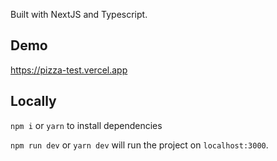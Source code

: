 Built with NextJS and Typescript.

## Demo

https://pizza-test.vercel.app

## Locally

`npm i` or `yarn` to install dependencies

`npm run dev` or `yarn dev` will run the project on `localhost:3000`.
